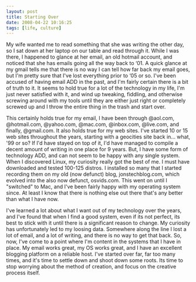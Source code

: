 ```yaml
--- 
layout: post
title: Starting Over 
date: 2008-04-22 10:16:25
tags: [life, culture]
---
```


My wife wanted me to read something that she was writing the other day, so I sat down at her laptop on our table and read through it. While I was there, I happened to glance at her email, an old hotmail account, and noticed that she has emails going all the way back to ‘01. A quick glance at my gmail tells me that there is no way I can tell how far back my email goes, but I'm pretty sure that I've lost everything prior to ‘05 or so. I've been accused of having email ADD in the past, and I'm fairly certain there is a bit of truth to it. It seems to hold true for a lot of the technology in my life, I'm just never satisfied with it, and wind up tweaking, fiddling, and otherwise screwing around with my tools until they are either just right or completely screwed up and I throw the entire thing in the trash and start over.
  
This certainly holds true for my email, I have been through @aol.com, @hotmail.com, @yahoo.com, @mac.com, @inbox.com, @live.com, and finally, @gmail.com. It also holds true for my web sites. I've started 10 or 15 web sites throughout the years, starting with a geocities site back in... what, '99 or so? If I'd have stayed on top of it, I'd have managed to compile a decent amount of writing in one place for 9 years. But, I have some form of technology ADD, and can not seem to be happy with any single system. When I discovered Linux, my curiosity really got the best of me. I must have downloaded and tested 100-125 distros. I installed so many that I started recording them on my old (now defunct) blog, jonstechblog.com, which evolved into the also now defunct, osvids.com. This went on until I "switched" to Mac, and I've been fairly happy with my operating system since. At least I know that there is nothing else out there that's any better than what I have now.
  
I've learned a lot about what I want out of my technology over the years, and I've found that when I find a good system, even if its not perfect, its best to stick with it until there is a significant reason to change. My curiosity has unfortunately led to my loosing data. Somewhere along the line I lost a lot of email, and a lot of writing, and there is no way to get that back. So, now, I've come to a point where I'm content in the systems that I have in place. My email works great, my OS works great, and I have an excellent blogging platform on a reliable host. I've started over far, far too many times, and it's time to settle down and shoot down some roots. Its time to stop worrying about the method of creation, and focus on the creative process itself.

